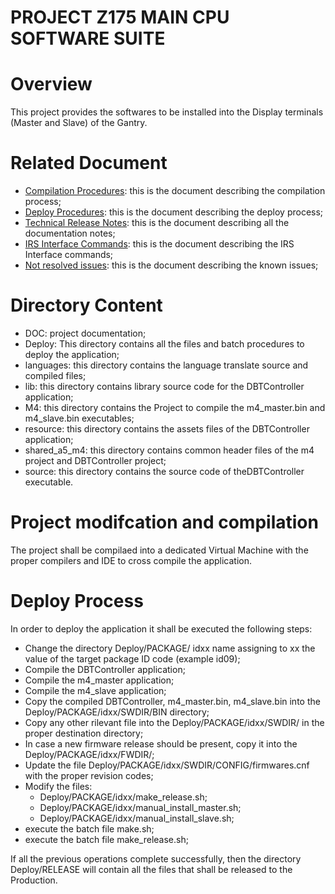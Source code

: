 # PROJECT Z175 MAIN CPU SOFTWARE SUITE

# Overview

This project provides the softwares to be installed into the Display terminals (Master and Slave) 
of the Gantry.

# Related Document

+ [Compilation Procedures][CP]: this is the document describing the compilation process;
+ [Deploy Procedures][DP]: this is the document describing the deploy process;
+ [Technical Release Notes][PP]: this is the document describing all the documentation notes;
+ [IRS Interface Commands][IC]: this is the document describing the IRS Interface commands;
+ [Not resolved issues][ISS]: this is the document describing the known issues;



[CP]:./DOC/Project%20Build.md
[DP]:./DOC/Project%20Deploy.md
[PP]:./DOC/TechnicalReleaseDescription.md
[IC]:./DOC/IRS%20Command%20Description.md
[ISS]:./DOC/Issues.md





# Directory Content

+ DOC: project documentation;
+ Deploy: This directory contains all the files and batch procedures to 
deploy the application;
+ languages: this directory contains the language translate source and compiled files;
+ lib: this directory contains library source code for the DBTController application;
+ M4: this directory contains the Project to compile the m4_master.bin and m4_slave.bin executables;
+ resource: this directory contains the assets files of the DBTController application;
+ shared_a5_m4: this directory contains common header files of the m4 project and DBTController project;
+ source: this directory contains the source code of theDBTController executable.
 
# Project modifcation and compilation

The project shall be compilaed into a dedicated Virtual Machine
with the proper compilers and IDE to cross compile the application.

# Deploy Process

In order to deploy the application it shall be executed the following steps:
- Change the directory Deploy/PACKAGE/ idxx name assigning to xx the value of the target package ID code (example id09); 
- Compile the DBTController application;
- Compile the m4_master application;
- Compile the m4_slave application;
- Copy the compiled DBTController, m4_master.bin, m4_slave.bin into the Deploy/PACKAGE/idxx/SWDIR/BIN directory;
- Copy any other rilevant file into the Deploy/PACKAGE/idxx/SWDIR/ in the proper destination directory;
- In case a new firmware release should be present, copy it into the Deploy/PACKAGE/idxx/FWDIR/;
- Update the file  Deploy/PACKAGE/idxx/SWDIR/CONFIG/firmwares.cnf with the proper revision codes;
- Modify the files:  
   + Deploy/PACKAGE/idxx/make_release.sh;
   + Deploy/PACKAGE/idxx/manual_install_master.sh;
   + Deploy/PACKAGE/idxx/manual_install_slave.sh;
- execute the batch file make.sh;
- execute the batch file make_release.sh;

If all the previous operations complete successfully, then the directory  Deploy/RELEASE
will contain all the files that shall be released to the Production.

